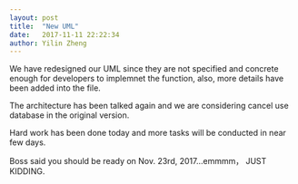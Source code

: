 ```yaml
---
layout: post
title:  "New UML"
date:   2017-11-11 22:22:34
author: Yilin Zheng
---
```


We have redesigned our UML since they are not specified and concrete enough for developers to implemnet the function, also, more details have been added into the file.

The architecture has been talked again and we are considering cancel use database in the original version. 

Hard work has been done today and more tasks will be conducted in near few days. 

Boss said you should be ready on Nov. 23rd, 2017...emmmm， JUST KIDDING.
 